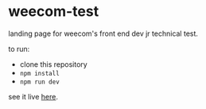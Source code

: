 # weecom-test

landing page for weecom's front end dev jr technical test.

to run:

- clone this repository
- `npm install`
- `npm run dev`

see it live [here](https://weecom-test.vercel.app).
